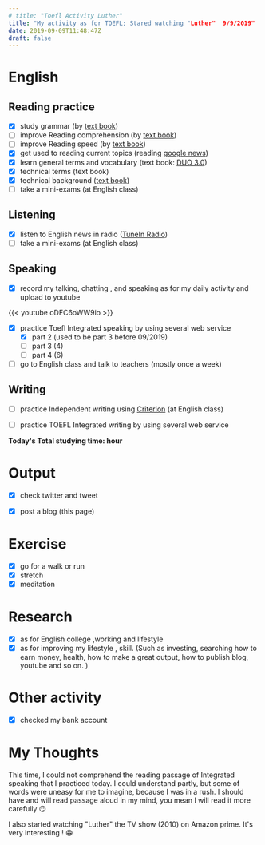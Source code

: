 ```yaml
---
# title: "Toefl Activity Luther"
title: "My activity as for TOEFL; Stared watching "Luther"  9/9/2019"
date: 2019-09-09T11:48:47Z
draft: false
---
```


# English

## Reading practice

- [x] study grammar (by [text book](https://www.amazon.co.jp/dp/4896808371/))
- [ ] improve Reading  comprehension (by [text book](https://www.amazon.co.jp/dp/4010323310/))
- [ ] improve Reading speed (by [text book](https://www.amazon.co.jp/dp/4862902014/))
- [x] get used to reading current topics (reading [google news](https://news.google.com/))
- [x] learn general terms and  vocabulary (text book: [DUO 3.0](https://www.amazon.co.jp/dp/4900790052/))
- [x] technical terms (text book)
- [x] technical background ([text book](https://www.amazon.co.jp/dp/B010F8HNT2/))
- [ ] take a mini-exams (at English class)

## Listening

- [x] listen to English news in radio ([TuneIn Radio](https://tunein.com))
- [ ] take a mini-exams (at English class)

## Speaking

- [x] record my talking, chatting , and speaking as for my daily activity and upload to youtube

{{< youtube oDFC6oWW9io >}}

- [x] practice Toefl Integrated speaking  by using several web service
  - [x] part 2 (used to be part 3 before 09/2019)
  - [ ] part 3 (4)
  - [ ] part 4 (6)
- [ ] go to English class and talk to teachers (mostly once a week)

## Writing

- [ ] practice Independent writing using [Criterion](https://criterion.ets.org/criterion/default.aspx) (at English class)
- [ ] practice TOEFL Integrated writing by using several web service



**Today's Total studying time:      hour**



# Output

- [x] check twitter and tweet
- [x] post a blog (this page)



# Exercise

- [x] go for a walk or run
- [x] stretch
- [x] meditation

# Research

- [x] as for English college ,working and lifestyle
- [x] as for improving my lifestyle , skill. (Such as investing, searching how to earn money, health, how to make a great output, how to publish blog, youtube and so on. )

# Other activity

- [x] checked my bank account

# My Thoughts

This time, I could not comprehend the reading passage of Integrated speaking that I practiced today. I could understand partly, but some of words were uneasy for me to imagine, because I was in a rush. I should have and will read passage aloud in my mind, you mean I will read it more carefully 😏



I also started watching "Luther" the TV show (2010) on Amazon prime. It's very interesting ! 😁